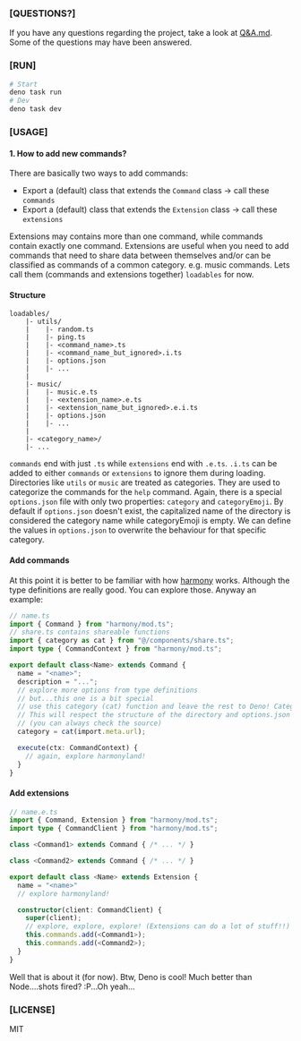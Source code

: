 ### [QUESTIONS?]

If you have any questions regarding the project, take a look at [Q&A.md](/Q&A.md). Some of the
questions may have been answered.

### [RUN]

```bash
# Start
deno task run
# Dev
deno task dev
```

### [USAGE]

#### 1. How to add new commands?

There are basically two ways to add commands:

- Export a (default) class that extends the `Command` class -> call these `commands`
- Export a (default) class that extends the `Extension` class -> call these `extensions`

Extensions may contains more than one command, while commands contain exactly one command.
Extensions are useful when you need to add commands that need to share data between themselves
and/or can be classified as commands of a common category. e.g. music commands. Lets call them
(commands and extensions together) `loadables` for now.

#### Structure

```
loadables/
    |- utils/
    |    |- random.ts
    |    |- ping.ts
    |    |- <command_name>.ts
    |    |- <command_name_but_ignored>.i.ts
    |    |- options.json
    |    |- ...
    |
    |- music/
    |    |- music.e.ts
    |    |- <extension_name>.e.ts
    |    |- <extension_name_but_ignored>.e.i.ts
    |    |- options.json
    |    |- ...
    |
    |- <category_name>/
    |- ...
```

`commands` end with just `.ts` while `extensions` end with `.e.ts`. `.i.ts` can be added to either
`commands` or `extensions` to ignore them during loading. Directories like `utils` or `music` are
treated as categories. They are used to categorize the commands for the `help` command. Again, there
is a special `options.json` file with only two properties: `category` and `categoryEmoji`. By
default if `options.json` doesn't exist, the capitalized name of the directory is considered the
category name while categoryEmoji is empty. We can define the values in `options.json` to overwrite
the behaviour for that specific category.

#### Add commands

At this point it is better to be familiar with how [harmony](https://deno.land/x/harmony) works.
Although the type definitions are really good. You can explore those. Anyway an example:

```ts
// name.ts
import { Command } from "harmony/mod.ts";
// share.ts contains shareable functions
import { category as cat } from "@/components/share.ts";
import type { CommandContext } from "harmony/mod.ts";

export default class<Name> extends Command {
  name = "<name>";
  description = "...";
  // explore more options from type definitions
  // but...this one is a bit special
  // use this category (cat) function and leave the rest to Deno! Categorization is automagic!
  // This will respect the structure of the directory and options.json
  // (you can always check the source)
  category = cat(import.meta.url);

  execute(ctx: CommandContext) {
    // again, explore harmonyland!
  }
}
```

#### Add extensions

```ts
// name.e.ts
import { Command, Extension } from "harmony/mod.ts";
import type { CommandClient } from "harmony/mod.ts";

class <Command1> extends Command { /* ... */ }

class <Command2> extends Command { /* ... */ }

export default class <Name> extends Extension {
  name = "<name>"
  // explore harmonyland!

  constructor(client: CommandClient) {
    super(client);
    // explore, explore, explore! (Extensions can do a lot of stuff!!)
    this.commands.add(<Command1>);
    this.commands.add(<Command2>);
  }
}
```

Well that is about it (for now). Btw, Deno is cool! Much better than Node....shots fired? :P...Oh
yeah...

### [LICENSE]

MIT
